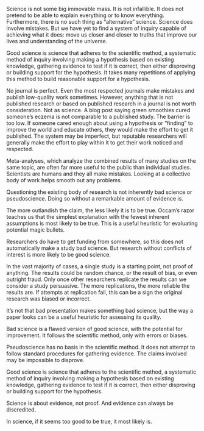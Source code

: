 Science is not some big immovable mass. It is not infallible. It does not pretend to be able to explain everything or to know everything. Furthermore, there is no such thing as “alternative” science. Science does involve mistakes. But we have yet to find a system of inquiry capable of achieving what it does: move us closer and closer to truths that improve our lives and understanding of the universe.

Good science is science that adheres to the scientific method, a systematic method of inquiry involving making a hypothesis based on existing knowledge, gathering evidence to test if it is correct, then either disproving or building support for the hypothesis. It takes many repetitions of applying this method to build reasonable support for a hypothesis.

No journal is perfect. Even the most respected journals make mistakes and publish low-quality work sometimes. However, anything that is not published research or based on published research in a journal is not worth consideration. Not as science. A blog post saying green smoothies cured someone’s eczema is not comparable to a published study. The barrier is too low. If someone cared enough about using a hypothesis or “finding” to improve the world and educate others, they would make the effort to get it published. The system may be imperfect, but reputable researchers will generally make the effort to play within it to get their work noticed and respected.

Meta-analyses, which analyze the combined results of many studies on the same topic, are often far more useful to the public than individual studies. Scientists are humans and they all make mistakes. Looking at a collective body of work helps smooth out any problems.

Questioning the existing body of research is not inherently bad science or pseudoscience. Doing so without a remarkable amount of evidence is.

The more outlandish the claim, the less likely it is to be true. Occam’s razor teaches us that the simplest explanation with the fewest inherent assumptions is most likely to be true. This is a useful heuristic for evaluating potential magic bullets.

Researchers do have to get funding from somewhere, so this does not automatically make a study bad science. But research without conflicts of interest is more likely to be good science.

In the vast majority of cases, a single study is a starting point, not proof of anything. The results could be random chance, or the result of bias, or even outright fraud. Only once other researchers replicate the results can we consider a study persuasive. The more replications, the more reliable the results are. If attempts at replication fail, this can be a sign the original research was biased or incorrect.

It’s not that bad presentation makes something bad science, but the way a paper looks can be a useful heuristic for assessing its quality.

Bad science is a flawed version of good science, with the potential for improvement. It follows the scientific method, only with errors or biases.

Pseudoscience has no basis in the scientific method. It does not attempt to follow standard procedures for gathering evidence. The claims involved may be impossible to disprove.

Good science is science that adheres to the scientific method, a systematic method of inquiry involving making a hypothesis based on existing knowledge, gathering evidence to test if it is correct, then either disproving or building support for the hypothesis.

Science is about evidence, not proof. And evidence can always be discredited.

In science, if it seems too good to be true, it most likely is.